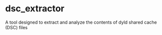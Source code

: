 # dsc_extractor
A tool designed to extract and analyze the contents of dyld shared cache (DSC) files
